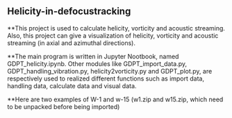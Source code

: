 ## Helicity-in-defocustracking

**This project is used to calculate helicity, vorticity and acoustic streaming. Also, this project can give a visualization of helicity, vorticity and acoustic streaming (in axial and azimuthal directions).


**The main program is written in Jupyter Nootbook, named GDPT_helicity.ipynb. Other modules like GDPT_import_data.py, GDPT_handling_vibration.py, helicity2vorticity.py and GDPT_plot.py, are respectively used to realized different functions such as import data, handling data, calculate data and visual data.


**Here are two examples of W-1 and w-15 (w1.zip and w15.zip, which need to be unpacked before being imported)
